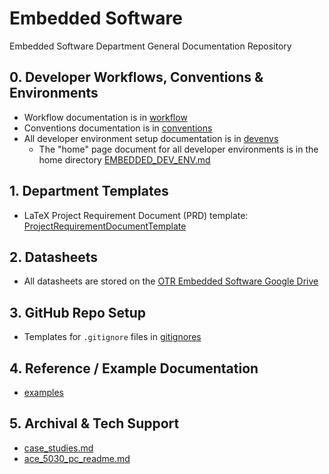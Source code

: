 # Embedded Software

Embedded Software Department General Documentation Repository

## 0. Developer Workflows, Conventions & Environments

- Workflow documentation is in [workflow](workflow)
- Conventions documentation is in [conventions](conventions)
- All developer environment setup documentation is in [devenvs](devenvs)
    - The "home" page document for all developer environments is in the home
      directory [EMBEDDED_DEV_ENV.md](EMBEDDED_DEV_ENV.md)

## 1. Department Templates

- LaTeX Project Requirement Document (PRD) template: [ProjectRequirementDocumentTemplate](conventions%2FProjectRequirementDocumentTemplate)

## 2. Datasheets

- All datasheets are stored on
  the [OTR Embedded Software Google Drive](https://drive.google.com/drive/folders/0AHPA2ZoOBCtSUk9PVA)

## 3. GitHub Repo Setup

- Templates for `.gitignore` files in [gitignores](gitignores)

## 4. Reference / Example Documentation

- [examples](resources%2Fexamples)

## 5. Archival & Tech Support

- [case_studies.md](resources%2Fcase_studies.md)
- [ace_5030_pc_readme.md](resources%2Face_5030_pc_readme.md)

